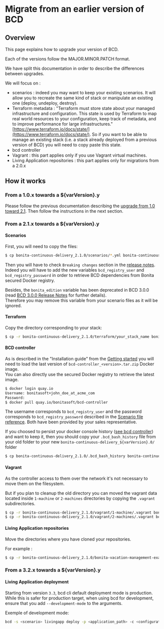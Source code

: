 # Migrate from an earlier version of BCD

## Overview

This page explains how to upgrade your version of BCD.

Each of the versions follow the MAJOR.MINOR.PATCH format.

We have split this documentation in order to describe the differences between upgrades.

We will focus on :
- scenarios : indeed you may want to keep your existing scenarios. It will allow you to recreate the same kind of stack or manipulate an existing one (deploy, undeploy, destroy).
- Terraform metadata : "Terraform must store state about your managed infrastructure and configuration. This state is used by Terraform to map real world resources to your configuration, keep track of metadata, and to improve performance for large infrastructures." [https://www.terraform.io/docs/state/](https://www.terraform.io/docs/state/).
So if you want to be able to manage an existing stack (i.e. a stack already deployed from a previous version of BCD) you will need to copy paste this state.
- bcd controller
- Vagrant : this part applies only if you use Vagrant virtual machines.
- Living Application repositories : this part applies only for migrations from a 2.0.x

## How it works

### From a 1.0.x towards a ${varVersion}.y

Please follow the previous documentation describing the [upgrade from 1.0 toward 2.1](https://documentation.bonitasoft.com/bcd/2.1/upgrade_bcd). Then follow the instructions in the next section.

### From a 2.1.x towards a ${varVersion}.y

#### Scenarios

First, you will need to copy the files:
```bash
$ cp bonita-continuous-delivery_2.1.0/scenarios/*.yml bonita-continuous-delivery_${varVersion}.0/scenarios/
```
Then you will have to check `Breaking changes` section in the [release notes](release_notes.md). Indeed you will have to add the new variables `bcd_registry_user` and  `bcd_registry_password` in order to retrieve BCD dependencies from Bonita secured Docker registry.

Besides, the `bonita_edition` variable has been deprecated in BCD 3.0.0 (read [BCD 3.0.0 Release Notes](release_notes.md) for further details).  
Therefore you may remove this variable from your scenario files as it will be ignored.

#### Terraform

Copy the directory corresponding to your stack:
```bash
$ cp -r bonita-continuous-delivery_2.1.0/terraform/your_stack_name bonita-continuous-delivery_${varVersion}.0/terraform/
```

#### BCD controller

As is described in the "Installation guide" from the [Getting started](getting_started.md) you will need to load the last version of `bcd-controller_<version>.tar.zip` Docker image.  
You can also directly use the secured Docker registry to retrieve the latest image.
```bash
$ docker login quay.io
Username: bonitasoft+john_doe_at_acme_com
Password:
$ docker pull quay.io/bonitasoft/bcd-controller
```

The username corresponds to `bcd_registry_user` and the password corresponds to `bcd_registry_password` described in the [Scenario file reference](scenarios.md). Both have been provided by your sales representative.

If you choosed to persist your docker console history ([see bcd controller](bcd_controller.md)) and want to keep it, then you should copy your `.bcd_bash_history` file from your old folder to your new `bonita-continuous-delivery_${varVersion}.0/` folder

```bash
$ cp bonita-continuous-delivery_2.1.0/.bcd_bash_history bonita-continuous-delivery_${varVersion}.0/.bcd_bash_history
```

#### Vagrant

As the controller access to them over the network it's not necessary to move them on the filesystem.

But if you plan to cleanup the old directory you can moved the vagrant data located inside `1-machine` or `2-machines` directories by copying the `.vagrant` subdirectories.
```bash
$ cp -r bonita-continuous-delivery_2.1.0/vagrant/1-machine/.vagrant bonita-continuous-delivery_${varVersion}.0/vagrant/1-machine/
$ cp -r bonita-continuous-delivery_2.1.0/vagrant/2-machines/.vagrant bonita-continuous-delivery_${varVersion}.0/vagrant/2-machines/
```

#### Living Application repositories

Move the directories where you have cloned your repositories.

For example :
```bash
$ cp -r bonita-continuous-delivery_2.1.0/bonita-vacation-management-example bonita-continuous-delivery_${varVersion}.0/bonita-vacation-management-example
```

### From a 3.2.x towards a ${varVersion}.y

#### Living Application deployment

Starting from version `3.3`, bcd cli default deployment mode is production. While this is safer for production target, when using bcd for development, ensure that you add `--development-mode` to the arguments.

Exemple of development mode:
```bash
bcd -s <scenario> livingapp deploy -p <application_path> -c <configuration_path> --development-mode
```
